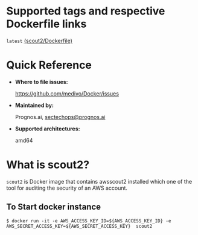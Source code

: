 # Supported tags and respective Dockerfile links

`latest` [(scout2/Dockerfile)](https://github.com/medivo/Docker/blob/master/scout2/Dockerfile)

# Quick Reference
- **Where to file issues:**

    https://github.com/medivo/Docker/issues

- **Maintained by:**

    Prognos.ai, sectechops@prognos.ai

- **Supported architectures:**

    amd64

# What is scout2?

`scout2` is Docker image that contains awsscout2 installed which one of the tool for auditing the security of an AWS account.

## To Start docker instance

```
$ docker run -it -e AWS_ACCESS_KEY_ID=${AWS_ACCESS_KEY_ID} -e AWS_SECRET_ACCESS_KEY=${AWS_SECRET_ACCESS_KEY}  scout2
```

